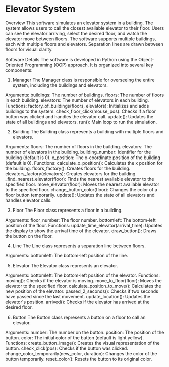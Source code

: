 # Elevator System

Overview
This software simulates an elevator system in a building. The system allows users to call the closest available elevator to their floor. Users can see the elevator arriving, select the desired floor, and watch the elevator move between floors. The software supports multiple buildings, each with multiple floors and elevators. Separation lines are drawn between floors for visual clarity.

Software Details
The software is developed in Python using the Object-Oriented Programming (OOP) approach. It is organized into several key components:

1. Manager
The Manager class is responsible for overseeing the entire system, including the buildings and elevators.

Arguments:
buildings: The number of buildings.
floors: The number of floors in each building.
elevators: The number of elevators in each building.
Functions:
factory_of_buildings(floors, elevators): Initializes and adds buildings to the system.
check_floor_click(mouse_pos): Checks if a floor button was clicked and handles the elevator call.
update(): Updates the state of all buildings and elevators.
run(): Main loop to run the simulation.

2. Building
The Building class represents a building with multiple floors and elevators.

Arguments:
floors: The number of floors in the building.
elevators: The number of elevators in the building.
building_number: Identifier for the building (default is 0).
x_position: The x-coordinate position of the building (default is 0).
Functions:
calculate_x_position(): Calculates the x position for the building.
floors_factory(): Creates floors for the building.
elevators_factory(elevators): Creates elevators for the building.
_find_nearest_elevator(floor): Finds the nearest available elevator to the specified floor.
move_elevator(floor): Moves the nearest available elevator to the specified floor.
change_button_color(floor): Changes the color of a floor button temporarily.
update(): Updates the state of all elevators and handles elevator calls.

3. Floor
The Floor class represents a floor in a building.

Arguments:
floor_number: The floor number.
bottomleft: The bottom-left position of the floor.
Functions:
update_time_elevator(arrival_time): Updates the display to show the arrival time of the elevator.
draw_button(): Draws the button on the floor.

4. Line
The Line class represents a separation line between floors.

Arguments:
bottomleft: The bottom-left position of the line.

5. Elevator
The Elevator class represents an elevator.

Arguments:
bottomleft: The bottom-left position of the elevator.
Functions:
moving(): Checks if the elevator is moving.
move_to_floor(floor): Moves the elevator to the specified floor.
calculate_position_to_move(): Calculates the new position of the elevator.
passed_2_seconds(): Checks if two seconds have passed since the last movement.
update_location(): Updates the elevator's position.
arrived(): Checks if the elevator has arrived at the desired floor.

6. Button
The Button class represents a button on a floor to call an elevator.

Arguments:
number: The number on the button.
position: The position of the button.
color: The initial color of the button (default is light yellow).
Functions:
create_button_image(): Creates the visual representation of the button.
check_click(pos): Checks if the button was clicked.
change_color_temporarily(new_color, duration): Changes the color of the button temporarily.
reset_color(): Resets the button to its original color.